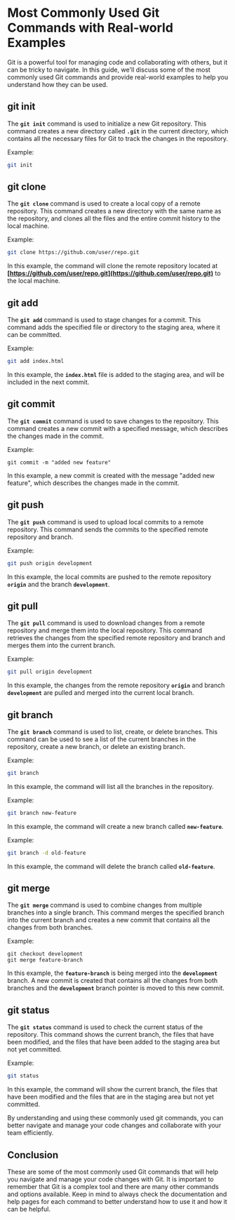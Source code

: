 # **Most Commonly Used Git Commands with Real-world Examples**

Git is a powerful tool for managing code and collaborating with others, but it can be tricky to navigate. In this guide, we'll discuss some of the most commonly used Git commands and provide real-world examples to help you understand how they can be used.

## **git init**

The **`git init`** command is used to initialize a new Git repository. This command creates a new directory called **`.git`** in the current directory, which contains all the necessary files for Git to track the changes in the repository.

Example:

```bash
git init
```

## **git clone**

The **`git clone`** command is used to create a local copy of a remote repository. This command creates a new directory with the same name as the repository, and clones all the files and the entire commit history to the local machine.

Example:

```bash
git clone https://github.com/user/repo.git
```

In this example, the command will clone the remote repository located at **[https://github.com/user/repo.git](https://github.com/user/repo.git)** to the local machine.

## **git add**

The **`git add`** command is used to stage changes for a commit. This command adds the specified file or directory to the staging area, where it can be committed.

Example:

```bash
git add index.html
```

In this example, the **`index.html`** file is added to the staging area, and will be included in the next commit.

## **git commit**

The **`git commit`** command is used to save changes to the repository. This command creates a new commit with a specified message, which describes the changes made in the commit.

Example:

```
git commit -m "added new feature"
```

In this example, a new commit is created with the message "added new feature", which describes the changes made in the commit.

## **git push**

The **`git push`** command is used to upload local commits to a remote repository. This command sends the commits to the specified remote repository and branch.

Example:

```bash
git push origin development
```

In this example, the local commits are pushed to the remote repository **`origin`** and the branch **`development`**.

## **git pull**

The **`git pull`** command is used to download changes from a remote repository and merge them into the local repository. This command retrieves the changes from the specified remote repository and branch and merges them into the current branch.

Example:

```bash
git pull origin development
```

In this example, the changes from the remote repository **`origin`** and branch **`development`** are pulled and merged into the current local branch.

## **git branch**

The **`git branch`** command is used to list, create, or delete branches. This command can be used to see a list of the current branches in the repository, create a new branch, or delete an existing branch.

Example:

```bash
git branch
```

In this example, the command will list all the branches in the repository.

Example:

```bash
git branch new-feature
```

In this example, the command will create a new branch called **`new-feature`**.

Example:

```bash
git branch -d old-feature
```

In this example, the command will delete the branch called **`old-feature`**.

## **git merge**

The **`git merge`** command is used to combine changes from multiple branches into a single branch. This command merges the specified branch into the current branch and creates a new commit that contains all the changes from both branches.

Example:

```
git checkout development
git merge feature-branch
```

In this example, the **`feature-branch`** is being merged into the **`development`** branch. A new commit is created that contains all the changes from both branches and the **`development`** branch pointer is moved to this new commit.

## **git status**

The **`git status`** command is used to check the current status of the repository. This command shows the current branch, the files that have been modified, and the files that have been added to the staging area but not yet committed.

Example:

```bash
git status
```

In this example, the command will show the current branch, the files that have been modified and the files that are in the staging area but not yet committed.

By understanding and using these commonly used git commands, you can better navigate and manage your code changes and collaborate with your team efficiently.

## **Conclusion**

These are some of the most commonly used Git commands that will help you navigate and manage your code changes with Git. It is important to remember that Git is a complex tool and there are many other commands and options available. Keep in mind to always check the documentation and help pages for each command to better understand how to use it and how it can be helpful.

